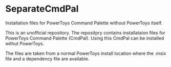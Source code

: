 # SeparateCmdPal
Installation files for PowerToys Command Palette without PowerToys itself.

This is an unofficial repository. The repositpry contains installataion files for PowerToys Command Palette (CmdPal). Using this CmdPal can be installed withut PowerToys.

The files are taken from a normal PowerToys install location where the .msix file and a dependency file are available.

